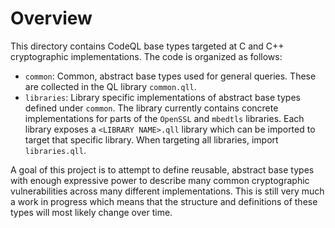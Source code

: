 # Overview

This directory contains CodeQL base types targeted at C and C++
cryptographic implementations. The code is organized as follows:

  - `common`: Common, abstract base types used for general queries. These are collected
    in the QL library `common.qll`.
  - `libraries`: Library specific implementations of abstract base types
    defined under `common`. The library currently contains concrete
    implementations for parts of the `OpenSSL` and `mbedtls` libraries. Each
    library exposes a `<LIBRARY NAME>.qll` library which can be
    imported to target that specific library. When targeting all libraries,
    import `libraries.qll`.

A goal of this project is to attempt to define reusable, abstract base types
with enough expressive power to describe many common cryptographic
vulnerabilities across many different implementations. This is still very much
a work in progress which means that the structure and definitions of these
types will most likely change over time.
